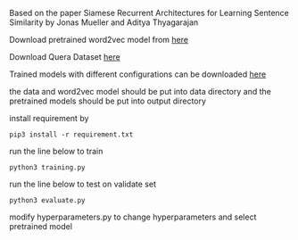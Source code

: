 Based on the paper Siamese Recurrent Architectures for Learning Sentence Similarity by Jonas Mueller and Aditya Thyagarajan

Download pretrained word2vec model from [here](https://drive.google.com/uc?id=0B7XkCwpI5KDYNlNUTTlSS21pQmM&export=download)

Download Quera Dataset [here](https://www.kaggle.com/c/quora-question-pairs/data)

Trained models with different configurations can be downloaded [here](https://drive.google.com/open?id=1suscHM-xF7w4KFwvZLUEsHEu8tUSo8-f)

the data and word2vec model should be put into data directory and the pretrained models should be put into output directory

install requirement by
```
pip3 install -r requirement.txt
```
run the line below to train
```
python3 training.py
```
run the line below to test on validate set
```
python3 evaluate.py
```
modify hyperparameters.py to change hyperparameters and select pretrained model

